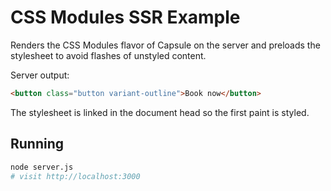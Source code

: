 # CSS Modules SSR Example

Renders the CSS Modules flavor of Capsule on the server and preloads the stylesheet to avoid flashes of unstyled content.

Server output:

```html
<button class="button variant-outline">Book now</button>
```

The stylesheet is linked in the document head so the first paint is styled.

## Running

```bash
node server.js
# visit http://localhost:3000
```

